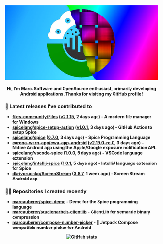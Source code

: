 <p align="center">
	<img src="https://raw.githubusercontent.com/marcauberer/marcauberer/master/images/frontpage-image.jpg">
	<br><br>
	<b>Hi, I'm Marc. Software and OpenSource enthusiast, primarily developing Android applications. Thanks for visiting my GitHub profile!
</p>

### 🚀 Latest releases I've contributed to


- [files-community/Files](https://github.com/files-community/Files) ([v2.1.15](https://github.com/files-community/Files/releases/tag/v2.1.15), 2 days ago) - A modern file manager for Windows
- [spicelang/spice-setup-action](https://github.com/spicelang/spice-setup-action) ([v1.0.1](https://github.com/spicelang/spice-setup-action/releases/tag/v1.0.1), 3 days ago) - GitHub Action to setup Spice 
- [spicelang/spice](https://github.com/spicelang/spice) ([0.7.0](https://github.com/spicelang/spice/releases/tag/0.7.0), 3 days ago) - Spice Programming Language
- [corona-warn-app/cwa-app-android](https://github.com/corona-warn-app/cwa-app-android) ([v2.19.0-rc.0](https://github.com/corona-warn-app/cwa-app-android/releases/tag/v2.19.0-rc.0), 3 days ago) - Native Android app using the Apple/Google exposure notification API.
- [spicelang/vscode-spice](https://github.com/spicelang/vscode-spice) ([1.0.0](https://github.com/spicelang/vscode-spice/releases/tag/1.0.0), 5 days ago) - VSCode language extension
- [spicelang/intellij-spice](https://github.com/spicelang/intellij-spice) ([1.0.1](https://github.com/spicelang/intellij-spice/releases/tag/1.0.1), 5 days ago) - IntelliJ language extension for Spice
- [dkrivoruchko/ScreenStream](https://github.com/dkrivoruchko/ScreenStream) ([3.8.7](https://github.com/dkrivoruchko/ScreenStream/releases/tag/3.8.7), 1 week ago) - Screen Stream Android app

### 👨‍💻 Repositories I created recently
- [marcauberer/spice-demo](https://github.com/marcauberer/spice-demo) - Demo for the Spice programming language
- [marcauberer/studienarbeit-clientlib](https://github.com/marcauberer/studienarbeit-clientlib) - ClientLib for semantic binary compression
- [marcauberer/compose-number-picker](https://github.com/marcauberer/compose-number-picker) - 🔢 Jetpack Compose compatible number picker for Android

<p align="center">
	<img src="https://github-readme-stats.vercel.app/api?username=marcauberer&show_icons=true&theme=dark" alt="GitHub stats">
</p>
